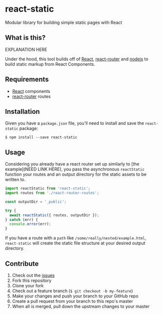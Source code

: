 # react-static
Modular library for building simple static pages with React

## What is this?
EXPLANATION HERE

Under the hood, this tool builds off of [React](https://github.com/facebook/react), [react-router](https://github.com/rackt/react-router) and [nodejs](https://github.com/nodejs/node) to build static markup from React Components.

## Requirements
* [React](https://github.com/facebook/react) components
* [react-router](https://github.com/rackt/react-router) routes

## Installation
Given you have a `package.json` file, you'll need to install and save the `react-static` package:

```
$ npm install --save react-static
```

## Usage
Considering you already have a react router set up similarly to [the example](NEED LINK HERE), you pass the asynchronous `reactStatic` function your routes and an output directory for the static assets to be written to.
```js
import reactStatic from 'react-static';
import routes from './react-router-routes';

const outputDir = '_public';

try {
  await reactStatic({ routes, outputDir });
} catch (err) {
  console.error(err);
}
```
If you have a route with a `path` like `/some/really/nested/example.html`, `react-static` will create the static file structure at your desired output directory.

## Contribute

1. Check out the [issues](https://github.com/rpearce/react-static/issues)
1. Fork this repository
1. Clone your fork
1. Check out a feature branch (`$ git checkout -b my-feature`)
1. Make your changes and push your branch to your GitHub repo
1. Create a pull request from your branch to this repo's master
1. When all is merged, pull down the upstream changes to your master
